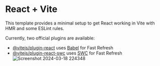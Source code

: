 # React + Vite
   



This template provides a minimal setup to get React working in Vite with HMR and some ESLint rules.

Currently, two official plugins are available:

- [@vitejs/plugin-react](https://github.com/vitejs/vite-plugin-react/blob/main/packages/plugin-react/README.md) uses [Babel](https://babeljs.io/) for Fast Refresh
- [@vitejs/plugin-react-swc](https://github.com/vitejs/vite-plugin-react-swc) uses [SWC](https://swc.rs/) for Fast Refresh
![Screenshot 2024-03-18 224348](https://github.com/mohitfagoria/Homepage-Tailwind-CSS/assets/139565187/2b2234c7-01cc-4f8a-9082-32333ce85cba)
